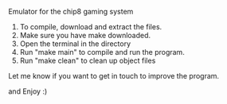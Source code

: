 Emulator for the chip8 gaming system

1. To compile, download and extract the files.
2. Make sure you have make downloaded.
3. Open the terminal in the directory
4. Run "make main" to compile and run the program.
5. Run "make clean" to clean up object files

Let me know if you want to get in touch to improve the program.

and Enjoy :)
